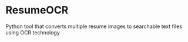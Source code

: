 # ResumeOCR
Python tool that converts multiple resume images to searchable text files using OCR technology
